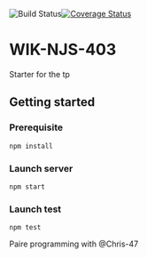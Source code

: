 ![Build Status](https://travis-ci.org/PierreBrethes/wik-njs-403.svg?branch=master)[![Coverage Status](https://coveralls.io/repos/github/PierreBrethes/wik-njs-403/badge.svg?branch=master)](https://coveralls.io/github/PierreBrethes/wik-njs-403?branch=master)

# WIK-NJS-403

Starter for the tp

## Getting started

### Prerequisite

`npm install`

### Launch server

`npm start`

### Launch test

`npm test`

Paire programming with @Chris-47

